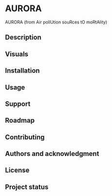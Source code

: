 # AURORA

AURORA (from Air pollUtion souRces tO moRtAlity)

## Description

## Visuals

## Installation

## Usage

## Support

## Roadmap

## Contributing

## Authors and acknowledgment

## License

## Project status
